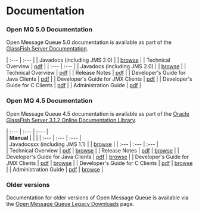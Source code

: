 # Documentation

### Open MQ 5.0 Documentation

Open Message Queue 5.0 documentation is available as part of the [GlassFish Server Documentation](https://javaee.github.io/glassfish/documentation).

| :--- | :--- | 
| Javadocs (including JMS 2.0) | | [browse](https://javaee.github.io/openmq/www/javadoc/5.0/javadoc/index.html) |
| Technical Overview | [pdf](https://javaee.github.io/glassfish/doc/4.0/mq-tech-over.pdf) |
| :--- | :--- | 
| Javadocs (including JMS 2.0) | | [browse](https://javaee.github.io/openmq/www/javadoc/5.0/javadoc/index.html) |
| Technical Overview | [pdf](https://javaee.github.io/glassfish/doc/4.0/mq-tech-over.pdf) |
| Release Notes | [pdf](https://javaee.github.io/glassfish/doc/4.0/mq-relnotes.pdf) |
| Developer's Guide for Java Clients | [pdf](https://javaee.github.io/glassfish/doc/4.0/mq-dev-guide-java.pdf) |
| Developer's Guide for JMX Clients | [pdf](https://javaee.github.io/glassfish/doc/4.0/mq-dev-guide-jmx.pdf) |
| Developer's Guide for C Clients | [pdf](https://javaee.github.io/glassfish/doc/4.0/mq-dev-guide-c.pdf) |
| Administration Guide | [pdf](https://javaee.github.io/glassfish/doc/4.0/mq-admin-guide.pdf)  |

### Open MQ 4.5 Documentation

Open Message Queue 4.5 documentation is available as part of the [Oracle GlassFish Server 3.1.2 Online Documentation Library](http://docs.oracle.com/cd/E26576_01/index.htm).

| :--- | :--- | :--- |  
| **Manual** | | |
| :--- | :--- | :--- |  
| Javadocsxx (including JMS 1.1) | | [browse](https://javaee.github.io/openmq/www/javadoc/5.0/javadoc/index.html) |
| :--- | :--- | :--- |  
| Technical Overview | [pdf](http://docs.oracle.com/cd/E26576_01/doc.312/e24949.pdf) | [browse](http://docs.oracle.com/cd/E26576_01/doc.312/e24949/toc.htm) |
| Release Notes | [pdf](http://docs.oracle.com/cd/E26576_01/doc.312/e24948.pdf) | [browse](http://docs.oracle.com/cd/E26576_01/doc.312/e24948/toc.htm) |
| Developer's Guide for Java Clients | [pdf](http://docs.oracle.com/cd/E26576_01/doc.312/e24945.pdf) | [browse](http://docs.oracle.com/cd/E26576_01/doc.312/e24945/toc.htm) |
| Developer's Guide for JMX Clients | [pdf](http://docs.oracle.com/cd/E26576_01/doc.312/e24946.pdf) | [browse](http://docs.oracle.com/cd/E26576_01/doc.312/e24946/toc.htm) |
| Developer's Guide for C Clients | [pdf](http://docs.oracle.com/cd/E26576_01/doc.312/e24944.pdf) | [browse](http://docs.oracle.com/cd/E26576_01/doc.312/e24944/toc.htm) |
| Administration Guide | [pdf](http://docs.oracle.com/cd/E26576_01/doc.312/e24943.pdf)  | [browse](http://docs.oracle.com/cd/E26576_01/doc.312/e24943/toc.htm) |

### Older versions

Documentation for older versions of Open Message Queue is available via the [Open Message Queue Legacy Downloads](www/downloads/legacy-downloads.html) page.
